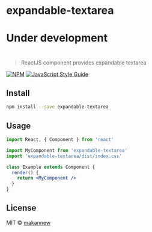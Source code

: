 # expandable-textarea






# Under development

#
#
#
#
#
#







> ReactJS component provides expandable textarea

[![NPM](https://img.shields.io/npm/v/expandable-textarea.svg)](https://www.npmjs.com/package/expandable-textarea) [![JavaScript Style Guide](https://img.shields.io/badge/code_style-standard-brightgreen.svg)](https://standardjs.com)

## Install

```bash
npm install --save expandable-textarea
```

## Usage

```jsx
import React, { Component } from 'react'

import MyComponent from 'expandable-textarea'
import 'expandable-textarea/dist/index.css'

class Example extends Component {
  render() {
    return <MyComponent />
  }
}
```

## License

MIT © [makannew](https://github.com/makannew)
